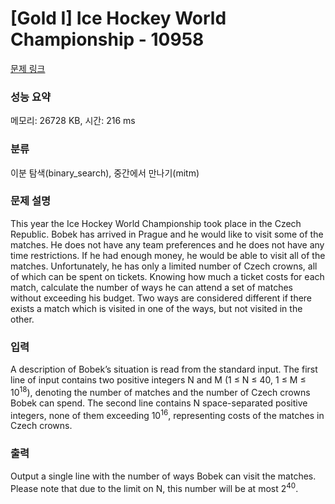 # [Gold I] Ice Hockey World Championship - 10958 

[문제 링크](https://www.acmicpc.net/problem/10958) 

### 성능 요약

메모리: 26728 KB, 시간: 216 ms

### 분류

이분 탐색(binary_search), 중간에서 만나기(mitm)

### 문제 설명

<p>This year the Ice Hockey World Championship took place in the Czech Republic. Bobek has arrived in Prague and he would like to visit some of the matches. He does not have any team preferences and he does not have any time restrictions. If he had enough money, he would be able to visit all of the matches. Unfortunately, he has only a limited number of Czech crowns, all of which can be spent on tickets. Knowing how much a ticket costs for each match, calculate the number of ways he can attend a set of matches without exceeding his budget. Two ways are considered different if there exists a match which is visited in one of the ways, but not visited in the other.</p>

### 입력 

 <p>A description of Bobek’s situation is read from the standard input. The first line of input contains two positive integers N and M (1 ≤ N ≤ 40, 1 ≤ M ≤ 10<sup>18</sup>), denoting the number of matches and the number of Czech crowns Bobek can spend. The second line contains N space-separated positive integers, none of them exceeding 10<sup>16</sup>, representing costs of the matches in Czech crowns.</p>

### 출력 

 <p>Output a single line with the number of ways Bobek can visit the matches. Please note that due to the limit on N, this number will be at most 2<sup>40</sup>.</p>


